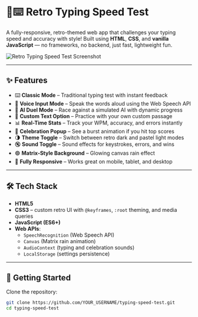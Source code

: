 # 🧠⌨️ Retro Typing Speed Test

A fully-responsive, retro-themed web app that challenges your typing speed and accuracy with style! Built using **HTML**, **CSS**, and **vanilla JavaScript** — no frameworks, no backend, just fast, lightweight fun.

![Retro Typing Speed Test Screenshot](screenshot.png)

---

## ✨ Features

- ⌨️ **Classic Mode** – Traditional typing test with instant feedback  
- 🎤 **Voice Input Mode** – Speak the words aloud using the Web Speech API  
- 🤖 **AI Duel Mode** – Race against a simulated AI with dynamic progress  
- 🧠 **Custom Text Option** – Practice with your own custom passage  
- 📊 **Real-Time Stats** – Track your WPM, accuracy, and errors instantly  
- 🎉 **Celebration Popup** – See a burst animation if you hit top scores  
- 🌗 **Theme Toggle** – Switch between retro dark and pastel light modes  
- 🔇 **Sound Toggle** – Sound effects for keystrokes, errors, and wins  
- 🟢 **Matrix-Style Background** – Glowing canvas rain effect  
- 📱 **Fully Responsive** – Works great on mobile, tablet, and desktop  

---

## 🛠️ Tech Stack

- **HTML5**
- **CSS3** – custom retro UI with `@keyframes`, `:root` theming, and media queries  
- **JavaScript (ES6+)**
- **Web APIs**:  
  - `SpeechRecognition` (Web Speech API)  
  - `Canvas` (Matrix rain animation)  
  - `AudioContext` (typing and celebration sounds)  
  - `LocalStorage` (settings persistence)  

---

## 🚀 Getting Started

Clone the repository:

```bash
git clone https://github.com/YOUR_USERNAME/typing-speed-test.git
cd typing-speed-test
